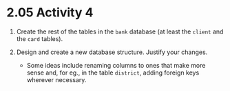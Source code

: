 # 2.05 Activity 4

1. Create the rest of the tables in the `bank` database (at least the `client` and the `card` tables).

2. Design and create a new database structure. Justify your changes.
    - Some ideas include renaming columns to ones that make more sense and, for eg., in the table `district`, adding foreign keys wherever necessary.
